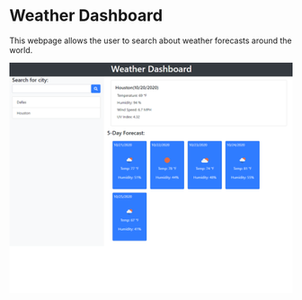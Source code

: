 # Weather Dashboard

This webpage allows the user to search about weather forecasts around the world.

![cover](.//cover.png)